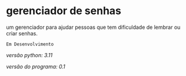 # gerenciador de senhas
um gerenciador para ajudar pessoas que tem dificuldade de lembrar ou criar senhas.

```Em Desenvolvimento```


*versão python: 3.11*

*versão do programa: 0.1*
